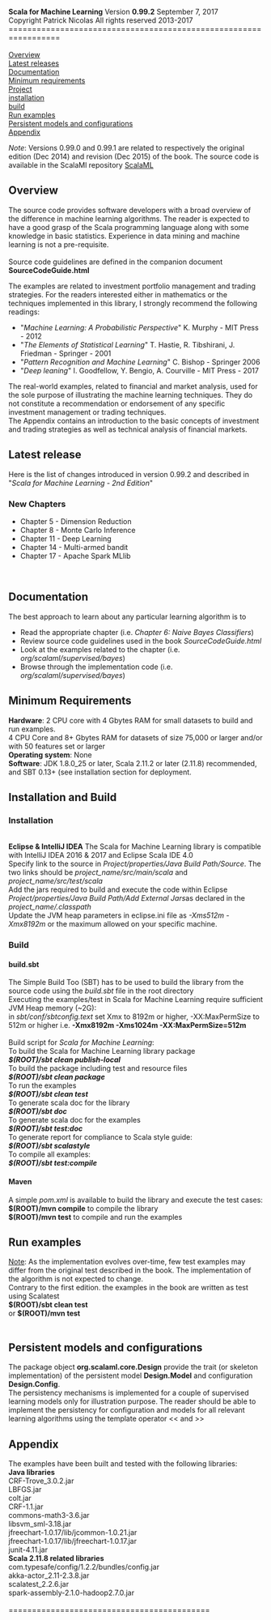 <b>Scala for Machine Learning</b> Version <b>0.99.2</b> September 7, 2017<br>
Copyright Patrick Nicolas All rights reserved 2013-2017<br>
=================================================================<br>
<br>
<a href="#overview">Overview</a><br>
<a href="#latestRelease">Latest releases</a><br>
<a href="#documentation">Documentation</a><br>
<a href="#requirements">Minimum requirements</a><br>
<a href="#project">Project</a><br>
<a href="#installation">installation</a><br>
<a href="#build">build</a><br>
<a href="#run">Run examples</a><br>
<a href="#persistency">Persistent models and configurations</a><br>
<a href="#appendix">Appendix</a><br>

<i>Note</i>: Versions 0.99.0 and 0.99.1 are related to respectively the original edition (Dec 2014) and revision (Dec 2015) of the book. The source code is available in the ScalaMl repository
<a href="https://github.com/prnicolas/ScalaMl">ScalaML</a>

<h2 id="overview">Overview</h2>
The source code provides software developers with a broad overview of the difference in machine learning algorithms. The reader is expected to have a good grasp of the Scala programming language along with some knowledge in basic statistics. Experience in data mining and machine learning is not a pre-requisite.<br><br>
Source code guidelines are defined in the companion document <b>SourceCodeGuide.html</b><br>

The examples are related to investment portfolio management and trading strategies. For the readers interested either in mathematics or the techniques implemented in this library, I strongly recommend the following readings:
<ul>
<li>"<i>Machine Learning: A Probabilistic Perspective</i>" K. Murphy - MIT Press - 2012</li>
<li>"<i>The Elements of Statistical Learning</i>" T. Hastie, R. Tibshirani, J. Friedman - Springer - 2001</li>
<li>"<i>Pattern Recognition and Machine Learning</i>" C. Bishop - Springer 2006</li>
<li>"<i>Deep leaning</i>" I. Goodfellow, Y. Bengio, A. Courville - MIT Press - 2017</li>
</ul>
The real-world examples, related to financial and market analysis, used for the sole purpose of illustrating the machine learning techniques. They do not constitute a recommendation or endorsement of any specific investment management or trading techniques.<br>
The Appendix contains an introduction to the basic concepts of investment and trading strategies as well as technical analysis of financial markets.

<h2 id="latestRelease">Latest release</h2>
Here is the list of changes introduced in version 0.99.2 and described in "<i>Scala for Machine Learning - 2nd Edition</i>"
<br>
<h3>New Chapters</h3>
<ul>
<li>Chapter 5 - Dimension Reduction</li>
<li>Chapter 8 - Monte Carlo Inference</li>
<li>Chapter 11 - Deep Learning</li>
<li>Chapter 14 - Multi-armed bandit</li>
<li>Chapter 17 - Apache Spark MLlib</li>
</ul>
<br>
<h2 id="Documentation">Documentation</h2>
The best approach to learn about any particular learning algorithm is to
<ul>
<li>Read the appropriate chapter (i.e. <i>Chapter 6: Naive Bayes Classifiers</i>)</li>
<li>Review source code guidelines used in the book <i>SourceCodeGuide.html</i></li>
<li>Look at the examples related to the chapter (i.e. <i>org/scalaml/supervised/bayes</i>)</li>
<li>Browse through the implementation code (i.e. <i>org/scalaml/supervised/bayes</i>)</li>
</ul>
<h2 id="requirements">Minimum Requirements</h2>
<b>Hardware</b>: 2 CPU core with 4 Gbytes RAM for small datasets to build and run examples.<br>
4 CPU Core and 8+ Gbytes RAM for datasets of size 75,000 or larger and/or with 50 features set or larger
<br>
<b>Operating system</b>: None<br>
<b>Software</b>: JDK 1.8.0_25 or later, Scala 2.11.2 or later (2.11.8) recommended, and SBT 0.13+ (see installation section for deployment.<br>

<h2 id="installationbuild">Installation and Build</h2>
<h3 id="installation">Installation</h3>
<br>
<b>Eclipse & IntelliJ IDEA</b>
The Scala for Machine Learning library is compatible with IntelliJ IDEA 2016 & 2017 and Eclipse Scala IDE 4.0<br>
Specify link to the source in <i>Project/properties/Java Build Path/Source</i>. The two links should be <i>project_name/src/main/scala</i> and <i>project_name/src/test/scala</i><br>
Add the jars required to build and execute the code within Eclipse <i>Project/properties/Java Build Path/Add External Jars</i>as declared in the <i>project_name/.classpath</i><br>
Update the JVM heap parameters in eclipse.ini file as <i>-Xms512m -Xmx8192m</i> or the maximum allowed on your specific machine.
<br>
<h3 id="build">Build</h3>
<h4>build.sbt</h4>
The Simple Build Too (SBT) has to be used to build the library from the source code using the <i>build.sbt</i> file in the root directory<br>
Executing the examples/test in Scala for Machine Learning require sufficient JVM Heap memory (~2G):<br>
in <i>sbt/conf/sbtconfig.text</i> set Xmx to 8192m or higher, -XX:MaxPermSize to 512m or higher i.e. <b>-Xmx8192m -Xms1024m -XX:MaxPermSize=512m</b><br><br>
Build script for <i>Scala for Machine Learning</i>:<br>
To build the Scala for Machine Learning library package<br><i><b> $(ROOT)/sbt clean publish-local</b></i><br>
To build the package including test and resource files<br><i><b> $(ROOT)/sbt clean package</b></i><br>
To run the examples <br><i><b> $(ROOT)/sbt clean test</b></i><br>
To generate scala doc for the library<br><i><b> $(ROOT)/sbt doc</b></i><br>
To generate scala doc for the examples<br><i><b> $(ROOT)/sbt test:doc</b></i><br>
To generate report for compliance to Scala style guide:<br><b><i> $(ROOT)/sbt scalastyle</i></b><br>
To compile all examples:<br><i><b>$(ROOT)/sbt test:compile</b></i><br>
<h4>Maven</h4>
A simple <i>pom.xml</i> is available to build the library and execute the test cases:<br>
<b>$(ROOT)/mvn compile</b> to compile the library<br>
<b>$(ROOT)/mvn test</b> to compile and run the examples

<h2 id="run">Run examples</h2>
<u>Note</u>: As the implementation evolves over-time, few test examples may differ from the original test described in the book. The implementation of the algorithm is not expected to change.
<br>
Contrary to the first edition. the examples in the book are written as test using Scalatest<Br>
<b> $(ROOT)/sbt clean test</b><br>  or
<b>$(ROOT)/mvn test</b><br>
<br>
<h2 id="persistency">Persistent models and configurations</h2>
The package object <b>org.scalaml.core.Design</b> provide the trait (or skeleton implementation) of the persistent model <b>Design.Model</b> and configuration <b>Design.Config</b>.<br>
The persistency mechanisms is implemented for a couple of supervised learning models only for illustration purpose. The reader should be able to implement the persistency for configuration and models for all relevant learning algorithms using the template operator << and >> <br>

<h2 id="appendix">Appendix</h2>
The examples have been built and tested with the following libraries:<br>
<b>Java libraries</b><br>
CRF-Trove_3.0.2.jar<br>
LBFGS.jar<br>
colt.jar<br>
CRF-1.1.jar<br>
commons-math3-3.6.jar<br>
libsvm_sml-3.18.jar<br>
jfreechart-1.0.17/lib/jcommon-1.0.21.jar<br>
jfreechart-1.0.17/lib/jfreechart-1.0.17.jar<br>
junit-4.11.jar<br>
<b>Scala 2.11.8 related libraries</b><br>
com.typesafe/config/1.2.2/bundles/config.jar<br>
akka-actor_2.11-2.3.8.jar<br>
scalatest_2.2.6.jar<br>
spark-assembly-2.1.0-hadoop2.7.0.jar<br>
<br>
===========================================
